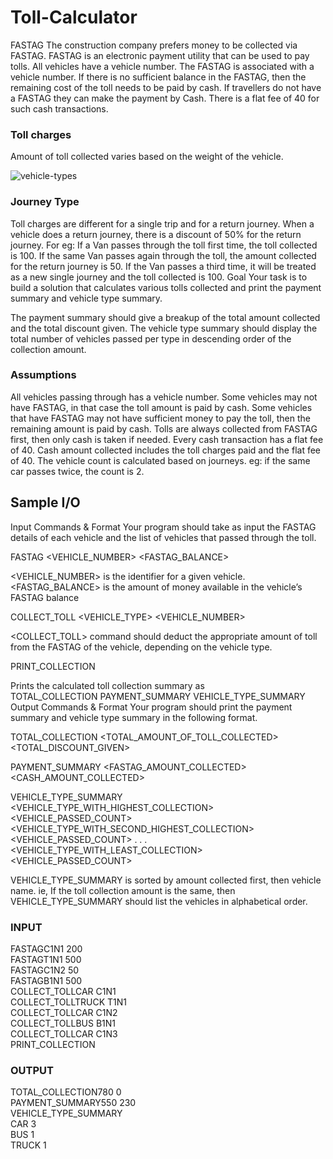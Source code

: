 # Toll-Calculator

FASTAG
 The construction company prefers money to be collected via FASTAG. FASTAG is an electronic payment utility that can be used to pay tolls.  All vehicles have a vehicle number. The FASTAG is associated with a vehicle number.
 If there is no sufficient balance in the FASTAG, then the remaining cost of the toll needs to be paid by cash. If travellers do not have a FASTAG they can make the payment by Cash. There is a flat fee of 40 for such cash transactions.
 
### Toll charges
 Amount of toll collected varies based on the weight of the vehicle.
 
 ![vehicle-types](https://user-images.githubusercontent.com/54835356/212551138-0bf2929a-8e7f-4954-b2e6-deb1f9c399c6.png)
 
 ### Journey Type
 Toll charges are different for a single trip and for a return journey. When a vehicle does a return journey, there is a discount of 50% for the return journey.
For eg: If a Van passes through the toll first time, the toll collected is 100. If the same Van passes again through the toll, the amount collected for the return journey is 50. If the Van passes a third time, it will be treated as a new single journey and the toll collected is 100. 
Goal
 Your task is to build a solution that calculates various tolls collected and print the payment summary and vehicle type summary.
 
 The payment summary should give a breakup of the total amount collected and the total discount given. 
 The vehicle type summary should display the total number of vehicles passed per type in descending order of the collection amount.
### Assumptions
 All vehicles passing through has a vehicle number. 
 Some vehicles may not have FASTAG, in that case the toll amount is paid by cash. 
 Some vehicles that have FASTAG may not have sufficient money to pay the toll, then the remaining amount is paid by cash. 
 Tolls are always collected from FASTAG first, then only cash is taken if needed. 
 Every cash transaction has a flat fee of 40. 
 Cash amount collected includes the toll charges paid and the flat fee of 40. 
 The vehicle count is calculated based on journeys. eg: if the same car passes twice, the count is 2.
 ## Sample I/O
 Input Commands & Format
 Your program should take as input the FASTAG details of each vehicle and the list of vehicles that passed through the toll.
 
FASTAG <VEHICLE_NUMBER> <FASTAG_BALANCE>
 
 <VEHICLE_NUMBER> is the identifier for a given vehicle. 
 <FASTAG_BALANCE> is the amount of money available in the vehicle’s FASTAG balance
 
COLLECT_TOLL <VEHICLE_TYPE> <VEHICLE_NUMBER>
 
 <COLLECT_TOLL> command should deduct the appropriate amount of toll from the FASTAG of the vehicle, depending on the vehicle type.
 
PRINT_COLLECTION
 
 Prints the calculated toll collection summary as  
 TOTAL_COLLECTION 
 PAYMENT_SUMMARY 
 VEHICLE_TYPE_SUMMARY
 Output Commands & Format
 Your program should print the payment summary and vehicle type summary in the following format.
 
TOTAL_COLLECTION <TOTAL_AMOUNT_OF_TOLL_COLLECTED> <TOTAL_DISCOUNT_GIVEN>
 
PAYMENT_SUMMARY <FASTAG_AMOUNT_COLLECTED> <CASH_AMOUNT_COLLECTED>
 
VEHICLE_TYPE_SUMMARY
 <VEHICLE_TYPE_WITH_HIGHEST_COLLECTION> <VEHICLE_PASSED_COUNT>
 <VEHICLE_TYPE_WITH_SECOND_HIGHEST_COLLECTION> <VEHICLE_PASSED_COUNT>
 .
 .
 .
 <VEHICLE_TYPE_WITH_LEAST_COLLECTION> <VEHICLE_PASSED_COUNT>
 
 VEHICLE_TYPE_SUMMARY is sorted by amount collected first, then vehicle name. ie, If the toll collection amount is the same, then VEHICLE_TYPE_SUMMARY should list the vehicles in alphabetical order.
 ### INPUT
 FASTAGC1N1 200
<br> FASTAGT1N1 500 
<br> FASTAGC1N2 50 
<br> FASTAGB1N1 500 
<br> COLLECT_TOLLCAR C1N1 
<br> COLLECT_TOLLTRUCK T1N1 
<br> COLLECT_TOLLCAR C1N2 
<br> COLLECT_TOLLBUS B1N1 
<br> COLLECT_TOLLCAR C1N3 
<br> PRINT_COLLECTION
### OUTPUT
TOTAL_COLLECTION780 0
<br> PAYMENT_SUMMARY550 230
<br> VEHICLE_TYPE_SUMMARY
<br> CAR 3
<br> BUS 1
<br> TRUCK 1
